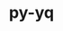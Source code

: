 ---
title: "py-yq"
layout: cache
categories: [package, v0.22.2]
meta: {"versions": ["2.12.2"], "compilers": ["gcc@=10.2.1", "gcc@=7.5.0"], "oss": ["centos7", "ubuntu18.04"], "platforms": ["linux"], "targets": ["x86_64_v3"], "stacks": ["developer-tools", "developer-tools-manylinux2014", "root"], "num_specs": 2, "num_specs_by_stack": {"developer-tools-manylinux2014": 1, "root": 2, "developer-tools": 1}}
spec_details: [{"hash": "2y3ptien75sjzvbo7sx6vbcssspxsgbv", "compiler": "gcc@=10.2.1", "versions": ["2.12.2"], "os": "centos7", "platform": "linux", "target": "x86_64_v3", "variants": ["build_system=python_pip"], "stacks": ["developer-tools-manylinux2014", "root"], "size": "-", "tarball": "https://binaries.spack.io/v0.22.2/build_cache/linux-centos7-x86_64_v3/gcc-10.2.1/py-yq-2.12.2/linux-centos7-x86_64_v3-gcc-10.2.1-py-yq-2.12.2-2y3ptien75sjzvbo7sx6vbcssspxsgbv.spack"}, {"hash": "s6bxmv347p7yfxesbprmohw5hwlyvaso", "compiler": "gcc@=7.5.0", "versions": ["2.12.2"], "os": "ubuntu18.04", "platform": "linux", "target": "x86_64_v3", "variants": ["build_system=python_pip"], "stacks": ["developer-tools", "root"], "size": "-", "tarball": "https://binaries.spack.io/v0.22.2/build_cache/linux-ubuntu18.04-x86_64_v3/gcc-7.5.0/py-yq-2.12.2/linux-ubuntu18.04-x86_64_v3-gcc-7.5.0-py-yq-2.12.2-s6bxmv347p7yfxesbprmohw5hwlyvaso.spack"}]
---